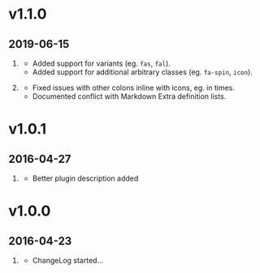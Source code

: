 # v1.1.0
## 2019-06-15

1. [](#new)
    * Added support for variants (eg. `fas`, `fal`).
    * Added support for additional arbitrary classes (eg. `fa-spin`, `icon`).

2. [](#improved)
    * Fixed issues with other colons inline with icons, eg. in times.
    * Documented conflict with Markdown Extra definition lists.


# v1.0.1
## 2016-04-27

1. [](#improved)
    * Better plugin description added

# v1.0.0
## 2016-04-23

1. [](#new)
    * ChangeLog started...
